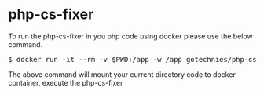 # php-cs-fixer

To run the php-cs-fixer in you php code using docker please use the below command.

<pre>
$ docker run -it --rm -v $PWD:/app -w /app gotechnies/php-cs-fixer fix -v .
</pre>

The above command will mount your current directory code to docker container, execute the php-cs-fixer


